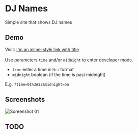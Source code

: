 # DJ Names
Simple site that shows DJ names

## Demo
Visit: [I'm an inline-style link with title](https://github.andrewisen.se/dj-names/index.php "Demo site")
<br><br>
Use parameters `time` and/or `midnight` to enter developer mode.

-  `time` enter a time in `H:i` format
-  `midnight` boolean (if the time is past midnight)

E.g. `?time=01%3A22&midnight=on`

## Screenshots
![Screenshot 01](/screenshot/screenshot-01.png?raw=true)

## TODO

